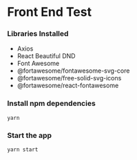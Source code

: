# Front End Test

### Libraries Installed

- Axios
- React Beautiful DND
- Font Awesome
- @fortawesome/fontawesome-svg-core
- @fortawesome/free-solid-svg-icons
- @fortawesome/react-fontawesome

### Install npm dependencies

```
yarn
```

### Start the app

```
yarn start
```
